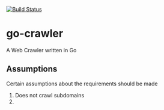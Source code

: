 [![Build Status](https://travis-ci.org/antoniou/go-crawler.svg?branch=master)](https://travis-ci.org/antoniou/go-crawler)

# go-crawler
A Web Crawler written in Go

## Assumptions
Certain assumptions about the requirements should be made
1. Does not crawl subdomains
1.
